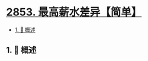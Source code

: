 # [2853. 最高薪水差异【简单】](https://github.com/tnotesjs/TNotes.leetcode/tree/main/notes/2853.%20%E6%9C%80%E9%AB%98%E8%96%AA%E6%B0%B4%E5%B7%AE%E5%BC%82%E3%80%90%E7%AE%80%E5%8D%95%E3%80%91)

<!-- region:toc -->

- [1. 📝 概述](#1--概述)

<!-- endregion:toc -->

## 1. 📝 概述
